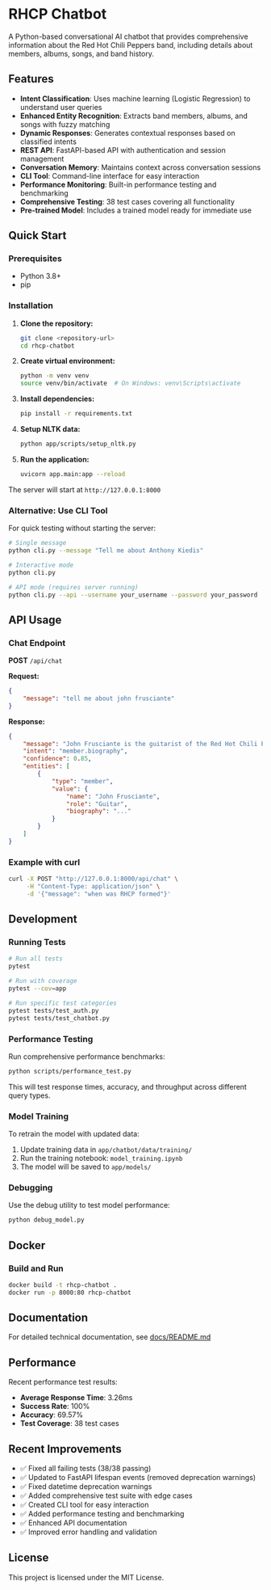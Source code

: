 # RHCP Chatbot

A Python-based conversational AI chatbot that provides comprehensive information about the Red Hot Chili Peppers band, including details about members, albums, songs, and band history.

## Features

- **Intent Classification**: Uses machine learning (Logistic Regression) to understand user queries
- **Enhanced Entity Recognition**: Extracts band members, albums, and songs with fuzzy matching
- **Dynamic Responses**: Generates contextual responses based on classified intents
- **REST API**: FastAPI-based API with authentication and session management
- **Conversation Memory**: Maintains context across conversation sessions
- **CLI Tool**: Command-line interface for easy interaction
- **Performance Monitoring**: Built-in performance testing and benchmarking
- **Comprehensive Testing**: 38 test cases covering all functionality
- **Pre-trained Model**: Includes a trained model ready for immediate use

## Quick Start

### Prerequisites

- Python 3.8+
- pip

### Installation

1. **Clone the repository:**
   ```bash
   git clone <repository-url>
   cd rhcp-chatbot
   ```

2. **Create virtual environment:**
   ```bash
   python -m venv venv
   source venv/bin/activate  # On Windows: venv\Scripts\activate
   ```

3. **Install dependencies:**
   ```bash
   pip install -r requirements.txt
   ```

4. **Setup NLTK data:**
   ```bash
   python app/scripts/setup_nltk.py
   ```

5. **Run the application:**
   ```bash
   uvicorn app.main:app --reload
   ```

The server will start at `http://127.0.0.1:8000`

### Alternative: Use CLI Tool

For quick testing without starting the server:

```bash
# Single message
python cli.py --message "Tell me about Anthony Kiedis"

# Interactive mode
python cli.py

# API mode (requires server running)
python cli.py --api --username your_username --password your_password
```

## API Usage

### Chat Endpoint

**POST** `/api/chat`

**Request:**
```json
{
    "message": "tell me about john frusciante"
}
```

**Response:**
```json
{
    "message": "John Frusciante is the guitarist of the Red Hot Chili Peppers...",
    "intent": "member.biography",
    "confidence": 0.85,
    "entities": [
        {
            "type": "member",
            "value": {
                "name": "John Frusciante",
                "role": "Guitar",
                "biography": "..."
            }
        }
    ]
}
```

### Example with curl

```bash
curl -X POST "http://127.0.0.1:8000/api/chat" \
     -H "Content-Type: application/json" \
     -d '{"message": "when was RHCP formed"}'
```

## Development

### Running Tests

```bash
# Run all tests
pytest

# Run with coverage
pytest --cov=app

# Run specific test categories
pytest tests/test_auth.py
pytest tests/test_chatbot.py
```

### Performance Testing

Run comprehensive performance benchmarks:

```bash
python scripts/performance_test.py
```

This will test response times, accuracy, and throughput across different query types.

### Model Training

To retrain the model with updated data:

1. Update training data in `app/chatbot/data/training/`
2. Run the training notebook: `model_training.ipynb`
3. The model will be saved to `app/models/`

### Debugging

Use the debug utility to test model performance:

```bash
python debug_model.py
```

## Docker

### Build and Run

```bash
docker build -t rhcp-chatbot .
docker run -p 8000:80 rhcp-chatbot
```

## Documentation

For detailed technical documentation, see [docs/README.md](docs/README.md)

## Performance

Recent performance test results:
- **Average Response Time**: 3.26ms
- **Success Rate**: 100%
- **Accuracy**: 69.57%
- **Test Coverage**: 38 test cases

## Recent Improvements

- ✅ Fixed all failing tests (38/38 passing)
- ✅ Updated to FastAPI lifespan events (removed deprecation warnings)
- ✅ Fixed datetime deprecation warnings
- ✅ Added comprehensive test suite with edge cases
- ✅ Created CLI tool for easy interaction
- ✅ Added performance testing and benchmarking
- ✅ Enhanced API documentation
- ✅ Improved error handling and validation

## License

This project is licensed under the MIT License. 